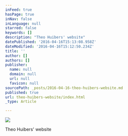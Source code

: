 ```yaml
---
inFeed: true
hasPage: true
inNav: false
inLanguage: null
starred: false
keywords: []
description: "Theo Huibers' website"
datePublished: '2016-04-16T15:13:08.958Z'
dateModified: '2016-04-16T15:12:50.234Z'
title: ''
author: []
authors: []
publisher:
  name: null
  domain: null
  url: null
  favicon: null
sourcePath: _posts/2016-04-16-theo-huibers-website.md
published: true
url: theo-huibers-website/index.html
_type: Article

---
```

![](https://the-grid-user-content.s3-us-west-2.amazonaws.com/d30a3d82-4f65-44fe-a443-c4f691acff5b.jpg)

Theo Huibers' website